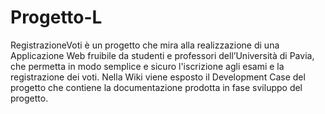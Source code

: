 # Progetto-L

RegistrazioneVoti è un progetto che mira alla realizzazione di una Applicazione Web fruibile da studenti e professori dell’Università di Pavia, che permetta in modo semplice e sicuro l'iscrizione agli esami e la registrazione dei voti. Nella Wiki viene esposto il Development Case del progetto che contiene la documentazione prodotta in fase sviluppo del progetto.
